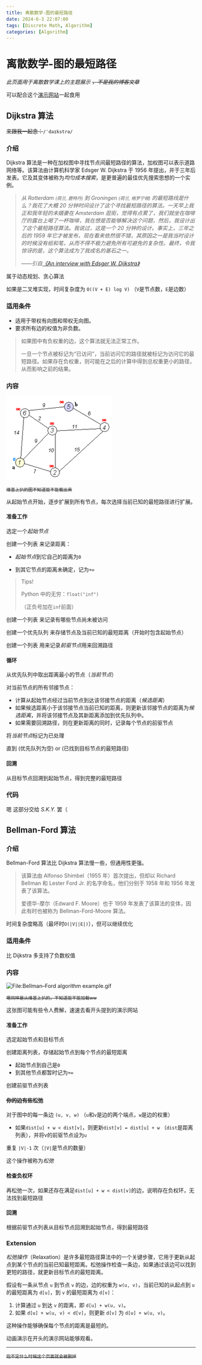 ```yaml
---
title: 离散数学-图的最短路径
date: 2024-6-3 22:07:00
tags: [Discrete Math, Algorithm]
categories: [Algorithm]
---
```


# 离散数学-图的最短路径

*此页面用于离散数学课上的主题展示 ~~，不是我的博客文章~~*

可以配合这个[演示网站](https://visualgo.net/zh/sssp)一起食用

## Dijkstra 算法

~~来跟我一起念：~~`/ˈdaɪkstrə/`

### 介绍

Dijkstra 算法是一种在加权图中寻找节点间最短路径的算法，加权图可以表示道路网络等。该算法由计算机科学家 Edsger W. Dijkstra 于 1956 年提出，并于三年后发表。它及其变体被称为*均匀成本搜索*，是更普遍的最佳优先搜索思想的一个实例。

>  *从 Rotterdam <small>(荷兰, 鹿特丹)</small> 到 Groningen <small>(荷兰, 格罗宁根)</small> 的最短路线是什么？我花了大概 20 分钟时间设计了这个寻找最短路径的算法。一天早上我正和我年轻的未婚妻在 Amsterdam 逛街，觉得有点累了，我们就坐在咖啡厅的露台上喝了一杯咖啡，我在想是否能够解决这个问题，然后，我设计出了这个最短路径算法。我说过，这是一个 20 分钟的设计。事实上，三年之后的 1959 年它才被发布，现在看来依然很不错，其原因之一是我当时设计的时候没有纸和笔，从而不得不极力避免所有可避免的复杂性。最终，令我惊讶的是，这个算法成为了我成名的基石之一。*
>
>  *——引自[《An interview with Edsger W. Dijkstra》](https://dl.acm.org/doi/pdf/10.1145/1787234.1787249)*

属于动态规划、贪心算法

如果是二叉堆实现，时间复杂度为 `O((V + E) log V)` （`V`是节点数，`E`是边数）

### 适用条件

   - 适用于带权有向图和带权无向图。
   - 要求所有边的权值为非负数。

> 如果图中有负权重的边，这个算法就无法正常工作。
>
> 一旦一个节点被标记为“已访问”，当前访问它的路径就被标记为访问它的最短路径。如果存在负权重，则可能在之后的计算中得到总权重更小的路径，从而影响之前的结果。

### 内容

![File:Dijkstra Animation.gif](/assets/blogs/discrete_math_graphs_algos/Dijkstra_Animation.gif)

<small><del>维基上扒的图不知道能不能载出来</del></small>

从起始节点开始，逐步扩展到所有节点，每次选择当前已知的最短路径进行扩展。

#### 准备工作

选定一个*起始节点*

创建一个列表 来记录距离：

- *起始节点*到它自己的距离为`0`

- 到其它节点的距离未确定，记为`+∞`

> Tips!
>
> Python 中的无穷：`float("inf")`
>
> （正负号加在`inf`前面）

创建一个列表 来记录有哪些节点尚未被访问

创建一个优先队列 来存储节点及当前已知的最短距离（开始时包含起始节点）

创建一个列表 用来记录*前驱节点*用来回溯路径

#### 循环

从优先队列中取出距离最小的节点（*当前节点*）

对当前节点的所有邻接节点：

- 计算从起始节点经过当前节点到达该邻接节点的距离（*候选距离*）
- 如果候选距离小于该邻接节点当前已知的距离，则更新该邻接节点的距离为*候选距离*，并将该邻接节点及其新距离添加到优先队列中。
- 如果需要回溯路径，则在更新距离的同时，记录每个节点的前驱节点

将*当前节点*标记为已处理

直到 (优先队列为空) or (已找到目标节点的最短路径)

#### 回溯

从目标节点回溯到起始节点，得到完整的最短路径

### 代码

嗯 这部分交给 *S.K.Y.* 罢（

## Bellman-Ford 算法

### 介绍

Bellman-Ford 算法比 Dijkstra 算法慢一些，但通用性更强。

> 该算法由 Alfonso Shimbel（1955 年）首次提出，但却以 Richard Bellman 和 Lester Ford Jr. 的名字命名，他们分别于 1958 年和 1956 年发表了该算法。
>
> 爱德华-摩尔（Edward F. Moore）也于 1959 年发表了该算法的变体，因此有时也被称为 Bellman-Ford-Moore 算法。

时间复杂度略高（最坏时`O(|V||E|)`），但可以继续优化

### 适用条件

比 Dijkstra 多支持了负数权值

### 内容

![File:Bellman–Ford algorithm example.gif](/assets/blogs/discrete_math_graphs_algos/Bellman–Ford_algorithm_example.gif)

<small><del>嗯同样是从维基上扒的，不知道能不能加载ww</del></small>

这张图可能有些令人费解，速速去看开头提到的演示网站

#### 准备工作

选定起始节点和目标节点

创建距离列表，存储起始节点到每个节点的最短距离

- 起始节点到自己是`0`
- 到其他节点都暂时记为`+∞`

创建前驱节点列表

#### ~~你的边有些~~松弛

对于图中的每一条边 `(u, v, w)` （`u`和`v`是边的两个端点，`w`是边的权重）

- 如果`dist[u] + w < dist[v]`，则更新`dist[v] = dist[u] + w` （`dist`是距离列表），并将v的前驱节点设为`u`

重复 `|V|-1` 次（`|V|`是节点的数量）

这个操作被称为*松弛*

#### 检查负权环

再松弛一次，如果还存在满足`dist[u] + w < dist[v]`的边，说明存在负权环，无法找到最短路径

#### 回溯

根据前驱节点列表从目标节点回溯到起始节点，得到最短路径

### Extension

*松弛操作*（Relaxation）是许多最短路径算法中的一个关键步骤，它用于更新从起点到某个节点的当前已知最短距离。松弛操作检查一条边，如果通过该边可以找到更短的路径，就更新目标节点的最短距离。

假设有一条从节点 `u` 到节点 `v` 的边，边的权重为 `w(u, v)`，当前已知的从起点到 `u` 的最短距离为 `d[u]`，到 `v` 的最短距离为 `d[v]`：

1. 计算通过 `u` 到达 `v` 的距离，即 `d[u] + w(u, v)`。
2. 如果 `d[u] + w(u, v) < d[v]`，则更新 `d[v]` 为 `d[u] + w(u, v)`。

这种操作能够确保每个节点的距离是最短的。

动画演示在开头的演示网站能够观看。

-----

<del><small>指不定什么时候这个页面就会被删掉</small></del>